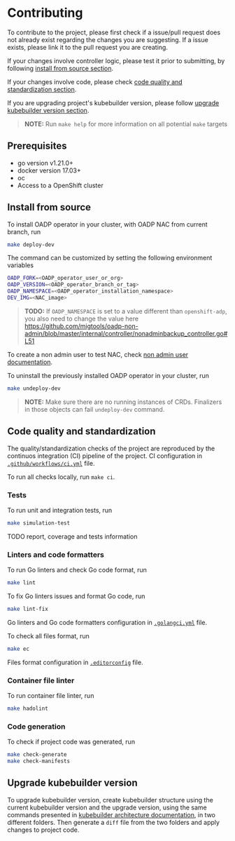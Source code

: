 # Contributing

To contribute to the project, please first check if a issue/pull request does not already exist regarding the changes you are suggesting. If a issue exists, please link it to the pull request you are creating.

If your changes involve controller logic, please test it prior to submitting, by following [install from source section](#install-from-source).

If your changes involve code, please check [code quality and standardization section](#code-quality-and-standardization).

If you are upgrading project's kubebuilder version, please follow [upgrade kubebuilder version section](#upgrade-kubebuilder-version).

> **NOTE:** Run `make help` for more information on all potential `make` targets

## Prerequisites
- go version v1.21.0+
- docker version 17.03+
- oc
- Access to a OpenShift cluster

## Install from source

To install OADP operator in your cluster, with OADP NAC from current branch, run
```sh
make deploy-dev
```

The command can be customized by setting the following environment variables
```sh
OADP_FORK=<OADP_operator_user_or_org>
OADP_VERSION=<OADP_operator_branch_or_tag>
OADP_NAMESPACE=<OADP_operator_installation_namespace>
DEV_IMG=<NAC_image>
```

> **TODO:** If `OADP_NAMESPACE` is set to a value different than `openshift-adp`, you also need to change the value here https://github.com/migtools/oadp-non-admin/blob/master/internal/controller/nonadminbackup_controller.go#L51

To create a non admin user to test NAC, check [non admin user documentation](non_admin_user.md).

To uninstall the previously installed OADP operator in your cluster, run
```sh
make undeploy-dev
```

> **NOTE:** Make sure there are no running instances of CRDs. Finalizers in those objects can fail `undeploy-dev` command.

## Code quality and standardization

The quality/standardization checks of the project are reproduced by the continuos integration (CI) pipeline of the project. CI configuration in [`.github/workflows/ci.yml`](../.github/workflows/ci.yml) file.

To run all checks locally, run `make ci`.

### Tests

To run unit and integration tests, run
```sh
make simulation-test
```

TODO report, coverage and tests information

### Linters and code formatters

To run Go linters and check Go code format, run
```sh
make lint
```

To fix Go linters issues and format Go code, run
```sh
make lint-fix
```

Go linters and Go code formatters configuration in [`.golangci.yml`](../.golangci.yml) file.

To check all files format, run
```sh
make ec
```

Files format configuration in [`.editorconfig`](../.editorconfig) file.

### Container file linter

To run container file linter, run
```sh
make hadolint
```

### Code generation

To check if project code was generated, run
```sh
make check-generate
make check-manifests
```

## Upgrade kubebuilder version

To upgrade kubebuilder version, create kubebuilder structure using the current kubebuilder version and the upgrade version, using the same commands presented in [kubebuilder architecture documentation](architecture.md#kubebuilder), in two different folders. Then generate a `diff` file from the two folders and apply changes to project code.

